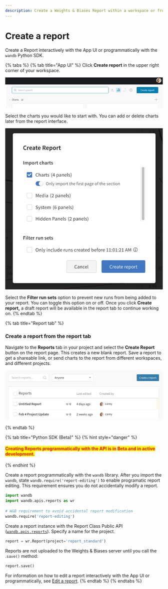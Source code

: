 ```yaml
---
description: Create a Weights & Biases Report within a workspace or from the report tab.
---
```


# Create a report

Create a Report interactively with the App UI or programmatically with the `wandb` Python SDK.

{% tabs %}
{% tab title="App UI" %}
Click **Create report** in the upper right corner of your workspace.

![](<../../.gitbook/assets/image (176) (2).png>)

Select the charts you would like to start with. You can add or delete charts later from the report interface.

![](<../../.gitbook/assets/Screen Shot 2021-11-17 at 11.01.32 AM.png>)

Select the **Filter run sets** option to prevent new runs from being added to your report. You can toggle this option on or off. Once you click **Create report,** a draft report will be available in the report tab to continue working on.
{% endtab %}

{% tab title="Report tab" %}
### Create a report from the report tab‌ <a href="#2.-from-the-report-page" id="2.-from-the-report-page"></a>

Navigate to the **Reports** tab in your project and select the **Create Report** button on the report page. This creates a new blank report. Save a report to get a shareable link, or send charts to the report from different workspaces, and different projects.

![](<../../.gitbook/assets/image (180).png>)


{% endtab %}

{% tab title="Python SDK (Beta)" %}
{% hint style="danger" %}
#### <mark style="color:red;">Creating Reports programmatically with the API is in</mark> <mark style="color:red;">**Beta and in active development.**</mark>
{% endhint %}

Create a report programmatically with the `wandb` library. After you import the `wandb`, state `wandb.require('report-editing')` to enable programatic report editing. This requirement ensures you do not accidentally modify a report.

```python
import wandb
import wandb.apis.reports as wr

# W&B requirement to avoid accidental report modification
wandb.require('report-editing')
```

Create a report instance with the Report Class Public API ([`wandb.apis.reports`](https://docs.wandb.ai/ref/python/public-api/api#reports)). Specify a name for the project.

```python
report = wr.Report(project='report_standard')
```

Reports are not uploaded to the Weights & Biases server until you call the .`save()` method:

```python
report.save()
```

For information on how to edit a report interactively with the App UI or programmatically, see [Edit a report](https://docs.wandb.ai/guides/reports/edit-a-report).
{% endtab %}
{% endtabs %}
